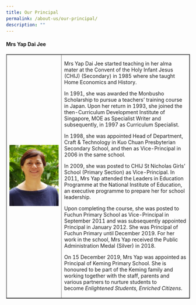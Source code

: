 ```yaml
---
title: Our Principal
permalink: /about-us/our-principal/
description: ""
---
```

<h4>Mrs Yap Dai Jee</h4>
<table style="border-collapse: collapse; width: 100%;" border="1">
<tbody>
<tr>
<td style="width: 30%;"><img src="/images/mrsyap.jpg"></td>
<td style="width: 70%;">
<p>Mrs Yap Dai Jee started teaching in her alma mater at the Convent of the Holy Infant Jesus (CHIJ) (Secondary) in 1985 where she taught Home Economics and History.</p>
<p>In 1991, she was awarded the Monbusho Scholarship to pursue a teachers&rsquo; training course in Japan. Upon her return in 1993, she joined the then-Curriculum Development Institute of Singapore, MOE as Specialist Writer and subsequently, in 1997 as Curriculum Specialist.</p>
<p>In 1998, she was appointed Head of Department, Craft &amp; Technology in Kuo Chuan Presbyterian Secondary School, and then as Vice-Principal in 2006 in the same school.</p>
<p>In 2009, she was posted to CHIJ St Nicholas Girls&rsquo; School (Primary Section) as Vice-Principal. In 2011, Mrs Yap attended the Leaders in Education Programme at the National Institute of Education, an executive programme to prepare her for school leadership.</p>
<p>Upon completing the course, she was posted to Fuchun Primary School as Vice-Principal in September 2011 and was subsequently appointed Principal in January 2012. She was Principal of Fuchun Primary until December 2019. For her work in the school, Mrs Yap received the Public Administration Medal (Silver) in 2018.</p>
<p>On 15 December 2019, Mrs Yap was appointed as Principal of Keming Primary School. She is honoured to be part of the Keming family and working together with the staff, parents and various partners to nurture students to become&nbsp;<em>Enlightened Students, Enriched Citizens</em>.</p>
</td>
</tr>
</tbody>
</table>